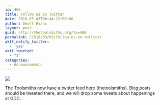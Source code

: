 ```yaml
---
id: 466
title: Follow us on Twitter
date: 2010-03-03T08:44:22+00:00
author: Geoff Evans
layout: post
guid: http://thetoolsmiths.org/?p=466
permalink: /2010/03/03/follow-us-on-twitter/
aktt_notify_twitter:
  - 'yes'
aktt_tweeted:
  - "1"
categories:
  - Announcements
---
```

![](http://www.theyoungestcandidate.com/main/Portals/0/twitter_logo.png)

The Toolsmiths now have a twitter feed [here](http://twitter.com/thetoolsmiths) (thetoolsmiths). Blog posts should be tweeted there, and we will drop some tweets about happenings at GDC.